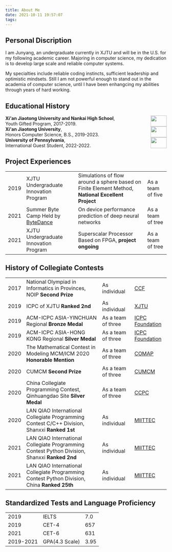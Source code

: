 ```yaml
---
title: About Me
date: 2021-10-11 19:57:07
tags:
---
```



## Personal Discription

I am Junyang, an undergraduate currently in XJTU and will be in the U.S. for my following academic career. Majoring in computer science, my dedication is to develop large scale and reliable computer systems.

My specialties include reliable coding instincts, sufficient leadership and optimistic mindsets. Still I am not powerful enough to stand out in the academia of computer science, until I have been enhangcing my abilities through years of hard working.

## Educational History


<div style="display: flex; justify-content: space-between; flex-wrap: wrap;">
<div>
<b>Xi'an Jiaotong University and Nankai High School</b>,
<br>
Youth Gifted Program, 2017-2019.
</div>
<div style="width: 10%;"><img src="/images/NANKAI.png" width="100%"/></div>
</div>


<div style="display: flex; justify-content: space-between; flex-wrap: wrap;">
<div>
<b>Xi'an Jiaotong University</b>,
<br>
Honors Computer Science, B.S., 2019-2023.
</div>
<div style="width: 10%;"><img src="/images/XJTU.png" width="100%"/></div>
</div>


<div style="display: flex; justify-content: space-between; flex-wrap: wrap;">
<div>
<b>University of Pennsylvania</b>,
<br>
International Guest Student, 2022-2022.
</div>
<div style="width: 10%;"><img src="/images/UPenn_shield_with_banner.svg" width="100%"/></div>
</div>


## Project Experiences

<table>
<tr>
<td>2019</td>
<td>XJTU Undergraduate Innovation Program</td>
<td>Simulations of flow around a sphere based on Finite Element Method, <b>National Excellent Project</b></td>
<td>As a team of five</td>
</tr>

<tr>
<td>2021</td>
<td>Summer Byte Camp Held by <a href="https://www.bytedance.com/">ByteDance</a></td>
<td>On device performance prediction of deep neural networks</td>
<td>As a team of tree</td>
</tr>

<td>2021</td>
<td>XJTU Undergraduate Innovation Program</td>
<td>Superscalar Processor Based on FPGA, <b>project ongoing</b></td>
<td>As a team of tree</td>
</tr>
</table>


## History of Collegiate Contests

<table>
<tr>
<td>2017</td>
<td>National Olympiad in Informatics in Provinces, NOIP <b>Second Prize</b></td>
<td>As individual</td>
<td><a href="https://www.noi.cn/">CCF</a></td>
</tr>

<tr>
<td>2019</td>
<td>ICPC of XJTU  <b>Ranked 2nd</b></td>
<td>As individual</td>
<td><a href="http://www.xjtu.edu.cn/">XJTU</a></td>
</tr>

<tr>
<td>2019</td>
<td>ACM-ICPC ASIA-YINCHUAN Regional <b>Bronze Medal</b></td>
<td>As a team of three</td>
<td><a href="https://icpc.global/">ICPC Foundation</a></td>
</tr>

<tr>
<td>2019</td>
<td>ACM-ICPC ASIA-HONG KONG Regional <b>Silver Medal</b></td>
<td>As a team of three</td>
<td><a href="https://icpc.global/">ICPC Foundation</a></td>
</tr>

<tr>
<td>2020</td>
<td>The Mathematical Contest in Modeling MCM/ICM 2020  <b>Honorable Mention</b></td>
<td>As a team of three</td>
<td><a href="https://www.comap.com/undergraduate/contests/mcm/">COMAP</a></td>
</tr>

<tr>
<td>2020</td>
<td>CUMCM <b>Second Prize</b></td>
<td>As a team of three</td>
<td><a href="http://www.mcm.edu.cn/">CUMCM</a></td>
</tr>

<tr>
<td>2020</td>
<td>China Collegiate Programming Contest, Qinhuangdao Site <b>Silver Medal</b></td>
<td>As a team of three</td>
<td><a href="https://ccpc.io/">CCPC</a></td>
</tr>

<tr>
<td>2020</td>
<td>LAN QIAO International Collegiate Programming Contest C/C++ Division, Shanxxi <b>Ranked 1st</b></td>
<td>As individual</td>
<td><a href="https://dasai.lanqiao.cn/pages/dasai/index.html">MIITTEC</a></td>
</tr>

<tr>
<td>2021</td>
<td>LAN QIAO International Collegiate Programming Contest Python Division, Shanxxi <b>Ranked 2nd</b></td>
<td>As individual</td>
<td><a href="https://dasai.lanqiao.cn/pages/dasai/index.html">MIITTEC</a></td>
</tr>

<tr>
<td>2021</td>
<td>LAN QIAO International Collegiate Programming Contest Python Division, China <b>Ranked 25th</b></td>
<td>As individual</td>
<td><a href="https://dasai.lanqiao.cn/pages/dasai/index.html">MIITTEC</a></td>
</tr>

</table>

## Standardized Tests and Language Proficiency

<table>
<tr>
<td>2019</td>
<td>IELTS</td>
<td>7.0</td>
</tr>

<tr>
<td>2019</td>
<td>CET-4</td>
<td>657</td>
</tr>

<tr>
<td>2021</td>
<td>CET-6</td>
<td>631</td>
</tr>

<tr>
<td>2019-2021</td>
<td>GPA(4.3 Scale)</td>
<td>3.95</td>
</tr>
</table>
